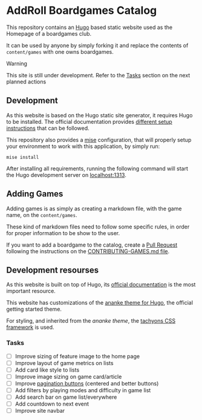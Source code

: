 # AddRoll Boardgames Catalog

This repository contains an [Hugo](https://gohugo.io/) based static website used as the Homepage of a boardgames club.

It can be used by anyone by simply forking it and replace the contents of `content/games` with one owns boardgames.

> [!WARNING]
> This site is still under development. Refer to the [Tasks](#tasks) section on the next planned actions

## Development

As this website is based on the Hugo static site generator, it requires Hugo to be installed. The official documentation provides [different setup instructions](https://gohugo.io/installation/linux/) that can be followed.

This repository also provides a [mise](https://mise.jdx.dev/getting-started.html) configuration, that will properly setup your environment to work with this application, by simply run:

```shell
mise install
```

After installing all requirements, running the following command will start the Hugo development server on [localhost:1313](http:localhost:1313).

## Adding Games

Adding games is as simply as creating a markdown file, with the game name, on the `content/games`. 

These kind of markdown files need to follow some specific rules, in order for proper information to be show to the user.

If you want to add a boardgame to the catalog, create a [Pull Request](https://docs.github.com/en/pull-requests/collaborating-with-pull-requests/proposing-changes-to-your-work-with-pull-requests/creating-a-pull-request) following the instructions on the [CONTRIBUTING-GAMES.md file](./CONTRIBUTING-GAMES.md).

## Development resourses

As this website is built on top of Hugo, its [official documentation](https://gohugo.io/documentation/) is the most important resource.

This website has customizations of the [ananke theme for Hugo](https://github.com/theNewDynamic/gohugo-theme-ananke), the official getting started theme.

For styling, and inherited from the *ananke theme*, the [tachyons CSS framework](https://tachyons.io/docs/) is used.

### Tasks

- [ ] Improve sizing of feature image to the home page
- [ ] Improve layout of game metrics on lists
- [ ] Add card like style to lists
- [ ] Improve image sizing on game card/article
- [ ] Improve [pagination buttons](https://gohugo.io/templates/pagination/#navigation) (centered and better buttons)
- [ ] Add filters by playing modes and difficulty in game list
- [ ] Add search bar on game list/everywhere 
- [ ] Add countdown to next event
- [ ] Improve site navbar
